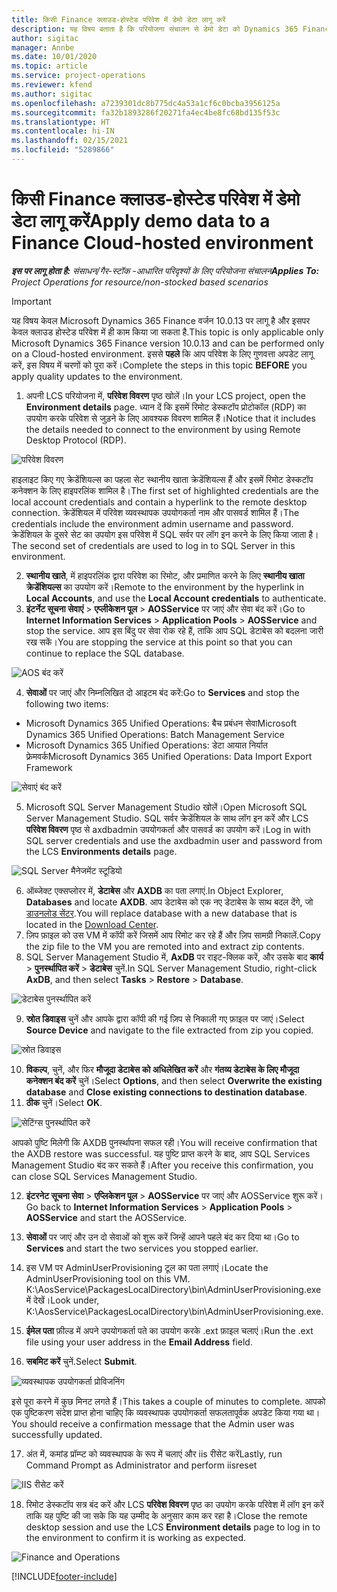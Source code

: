 ```yaml
---
title: किसी Finance क्लाउड-होस्टेड परिवेश में डेमो डेटा लागू करें
description: यह विषय बताता है कि परियोजना संचालन से डेमो डेटा को Dynamics 365 Finance क्लाउड द्वारा होस्ट किए गए परिवेश में कैसे लागू किया जाए।
author: sigitac
manager: Annbe
ms.date: 10/01/2020
ms.topic: article
ms.service: project-operations
ms.reviewer: kfend
ms.author: sigitac
ms.openlocfilehash: a7239301dc8b775dc4a53a1cf6c0bcba3956125a
ms.sourcegitcommit: fa32b1893286f20271fa4ec4be8fc68bd135f53c
ms.translationtype: HT
ms.contentlocale: hi-IN
ms.lasthandoff: 02/15/2021
ms.locfileid: "5289866"
---
```

# <a name="apply-demo-data-to-a-finance-cloud-hosted-environment"></a><span data-ttu-id="b86d8-103">किसी Finance क्लाउड-होस्टेड परिवेश में डेमो डेटा लागू करें</span><span class="sxs-lookup"><span data-stu-id="b86d8-103">Apply demo data to a Finance Cloud-hosted environment</span></span>

<span data-ttu-id="b86d8-104">_**इस पर लागू होता है:** संसाधन/गैर-स्टॉक -आधारित परिदृश्यों के लिए परियोजना संचालन_</span><span class="sxs-lookup"><span data-stu-id="b86d8-104">_**Applies To:** Project Operations for resource/non-stocked based scenarios_</span></span>

> [!IMPORTANT]
> <span data-ttu-id="b86d8-105">यह विषय केवल Microsoft Dynamics 365 Finance वर्जन 10.0.13 पर लागू है और इसपर केवल क्लाउड होस्टेड परिवेश में ही काम किया जा सकता है.</span><span class="sxs-lookup"><span data-stu-id="b86d8-105">This topic is only applicable only Microsoft Dynamics 365 Finance version 10.0.13 and can be performed only on a Cloud-hosted environment.</span></span> <span data-ttu-id="b86d8-106">इससे **पहले** कि आप परिवेश के लिए गुणवत्ता अपडेट लागू करें, इस विषय में चरणों को पूरा करें।</span><span class="sxs-lookup"><span data-stu-id="b86d8-106">Complete the steps in this topic **BEFORE** you apply quality updates to the environment.</span></span>

1. <span data-ttu-id="b86d8-107">अपनी LCS परियोजना में, **परिवेश विवरण** पृष्ठ खोलें।</span><span class="sxs-lookup"><span data-stu-id="b86d8-107">In your LCS project, open the **Environment details** page.</span></span> <span data-ttu-id="b86d8-108">ध्यान दें कि इसमें रिमोट डेस्कटॉप प्रोटोकॉल (RDP) का उपयोग करके परिवेश से जुड़ने के लिए आवश्यक विवरण शामिल हैं।</span><span class="sxs-lookup"><span data-stu-id="b86d8-108">Notice that it includes the details needed to connect to the environment by using Remote Desktop Protocol (RDP).</span></span>

![परिवेश विवरण](./media/1EnvironmentDetails.png)

<span data-ttu-id="b86d8-110">हाइलाइट किए गए क्रेडेंशियल्स का पहला सेट स्थानीय खाता क्रेडेंशियल्स हैं और इसमें रिमोट डेस्कटॉप कनेक्शन के लिए हाइपरलिंक शामिल है।</span><span class="sxs-lookup"><span data-stu-id="b86d8-110">The first set of highlighted credentials are the local account credentials and contain a hyperlink to the remote desktop connection.</span></span> <span data-ttu-id="b86d8-111">क्रेडेंशियल में परिवेश व्यवस्थापक उपयोगकर्ता नाम और पासवर्ड शामिल हैं।</span><span class="sxs-lookup"><span data-stu-id="b86d8-111">The credentials include the environment admin username and password.</span></span> <span data-ttu-id="b86d8-112">क्रेडेंशियल के दूसरे सेट का उपयोग इस परिवेश में SQL सर्वर पर लॉग इन करने के लिए किया जाता है।</span><span class="sxs-lookup"><span data-stu-id="b86d8-112">The second set of credentials are used to log in to SQL Server in this environment.</span></span>

2. <span data-ttu-id="b86d8-113">**स्थानीय खाते**, में हाइपरलिंक द्वारा परिवेश का रिमोट, और प्रमाणित करने के लिए **स्थानीय खाता क्रेडेंशियल्स** का उपयोग करें।</span><span class="sxs-lookup"><span data-stu-id="b86d8-113">Remote to the environment by the hyperlink in **Local Accounts**, and use the **Local Account credentials** to authenticate.</span></span>
3. <span data-ttu-id="b86d8-114">**इंटर्नेट सूचना सेवाएं** > **एप्लीकेशन पूल** > **AOSService** पर जाएं और सेवा बंद करें।</span><span class="sxs-lookup"><span data-stu-id="b86d8-114">Go to **Internet Information Services** > **Application Pools** > **AOSService** and stop the service.</span></span> <span data-ttu-id="b86d8-115">आप इस बिंदु पर सेवा रोक रहे हैं, ताकि आप SQL डेटाबेस को बदलना जारी रख सकें।</span><span class="sxs-lookup"><span data-stu-id="b86d8-115">You are stopping the service at this point so that you can continue to replace the SQL database.</span></span>

![AOS बंद करें](./media/2StopAOS.png)

4. <span data-ttu-id="b86d8-117">**सेवाओं** पर जाएं और निम्नलिखित दो आइटम बंद करें:</span><span class="sxs-lookup"><span data-stu-id="b86d8-117">Go to **Services** and stop the following two items:</span></span>

- <span data-ttu-id="b86d8-118">Microsoft Dynamics 365 Unified Operations: बैच प्रबंधन सेवा</span><span class="sxs-lookup"><span data-stu-id="b86d8-118">Microsoft Dynamics 365 Unified Operations: Batch Management Service</span></span>
- <span data-ttu-id="b86d8-119">Microsoft Dynamics 365 Unified Operations: डेटा आयात निर्यात फ़्रेमवर्क</span><span class="sxs-lookup"><span data-stu-id="b86d8-119">Microsoft Dynamics 365 Unified Operations: Data Import Export Framework</span></span>

![सेवाएं बंद करें](./media/3StopServices.png)

5. <span data-ttu-id="b86d8-121">Microsoft SQL Server Management Studio खोलें।</span><span class="sxs-lookup"><span data-stu-id="b86d8-121">Open Microsoft SQL Server Management Studio.</span></span> <span data-ttu-id="b86d8-122">SQL सर्वर क्रेडेंशियल के साथ लॉग इन करें और LCS **परिवेश विवरण** पृष्ठ से axdbadmin उपयोगकर्ता और पासवर्ड का उपयोग करें।</span><span class="sxs-lookup"><span data-stu-id="b86d8-122">Log in with SQL server credentials and use the axdbadmin user and password from the LCS **Environments details** page.</span></span>

![SQL Server मैनेजमेंट स्टूडियो](./media/4SSMS.png)

6. <span data-ttu-id="b86d8-124">ऑब्जेक्ट एक्सप्लोरर में, **डेटाबेस** और **AXDB** का पता लगाएं.</span><span class="sxs-lookup"><span data-stu-id="b86d8-124">In Object Explorer, **Databases** and locate **AXDB**.</span></span> <span data-ttu-id="b86d8-125">आप डेटाबेस को एक नए डेटाबेस के साथ बदल देंगे, जो [डाउनलोड सेंटर](https://download.microsoft.com/download/1/a/3/1a314bd2-b082-4a87-abdc-1ba26c92b63d/ProjOpsDemoDataFOGARelease.zip).</span><span class="sxs-lookup"><span data-stu-id="b86d8-125">You will replace database with a new database that is located in the [Download Center](https://download.microsoft.com/download/1/a/3/1a314bd2-b082-4a87-abdc-1ba26c92b63d/ProjOpsDemoDataFOGARelease.zip).</span></span> 
7. <span data-ttu-id="b86d8-126">ज़िप फ़ाइल को उस VM में कॉपी करें जिसमें आप रिमोट कर रहे हैं और ज़िप सामग्री निकालें.</span><span class="sxs-lookup"><span data-stu-id="b86d8-126">Copy the zip file to the VM you are remoted into and extract zip contents.</span></span>
8. <span data-ttu-id="b86d8-127">SQL Server Management Studio में, **AxDB** पर राइट-क्लिक करें, और उसके बाद **कार्य** > **पुनर्स्थापित करें** > **डेटाबेस** चुनें.</span><span class="sxs-lookup"><span data-stu-id="b86d8-127">In SQL Server Management Studio, right-click **AxDB**, and then select **Tasks** > **Restore** > **Database**.</span></span>

![डेटाबेस पुनर्स्थापित करें](./media/5RestoreDatabase.png)

9. <span data-ttu-id="b86d8-129">**स्रोत डिवाइस** चुनें और आपके द्वारा कॉपी की गई ज़िप से निकाली गए फ़ाइल पर जाएं।</span><span class="sxs-lookup"><span data-stu-id="b86d8-129">Select **Source Device** and navigate to the file extracted from zip you copied.</span></span>

![स्रोत डिवाइस](./media/6SourceDevice.png)

10. <span data-ttu-id="b86d8-131">**विकल्प**, चुनें, और फिर **मौजूदा डेटाबेस को अधिलेखित करें** और **गंतव्य डेटाबेस के लिए मौजूदा कनेक्शन बंद करें** चुनें।</span><span class="sxs-lookup"><span data-stu-id="b86d8-131">Select **Options**, and then select **Overwrite the existing database** and **Close existing connections to destination database**.</span></span> 
11. <span data-ttu-id="b86d8-132">**ठीक** चुनें।</span><span class="sxs-lookup"><span data-stu-id="b86d8-132">Select **OK**.</span></span>

![सेटिंग्स पुनर्स्थापित करें](./media/7RestoreSetting.png)

<span data-ttu-id="b86d8-134">आपको पुष्टि मिलेगी कि AXDB पुनर्स्थापना सफल रही।</span><span class="sxs-lookup"><span data-stu-id="b86d8-134">You will receive confirmation that the AXDB restore was successful.</span></span> <span data-ttu-id="b86d8-135">यह पुष्टि प्राप्त करने के बाद, आप SQL Services Management Studio बंद कर सकते हैं।</span><span class="sxs-lookup"><span data-stu-id="b86d8-135">After you receive this confirmation, you can close SQL Services Management Studio.</span></span>

12. <span data-ttu-id="b86d8-136">**इंटरनेट सूचना सेवा** > **एप्लिकेशन पूल** > **AOSService** पर जाएं और AOSService शुरू करें।</span><span class="sxs-lookup"><span data-stu-id="b86d8-136">Go back to **Internet Information Services** > **Application Pools** > **AOSService** and start the AOSService.</span></span>
13. <span data-ttu-id="b86d8-137">**सेवाओं** पर जाएं और उन दो सेवाओं को शुरू करें जिन्हें आपने पहले बंद कर दिया था।</span><span class="sxs-lookup"><span data-stu-id="b86d8-137">Go to **Services** and start the two services you stopped earlier.</span></span>

14. <span data-ttu-id="b86d8-138">इस VM पर AdminUserProvisioning टूल का पता लगाएं।</span><span class="sxs-lookup"><span data-stu-id="b86d8-138">Locate the AdminUserProvisioning tool on this VM.</span></span> <span data-ttu-id="b86d8-139">K:\AosService\PackagesLocalDirectory\bin\AdminUserProvisioning.exe में देखें।</span><span class="sxs-lookup"><span data-stu-id="b86d8-139">Look under, K:\AosService\PackagesLocalDirectory\bin\AdminUserProvisioning.exe.</span></span>
15. <span data-ttu-id="b86d8-140">**ईमेल पता** फ़ील्ड में अपने उपयोगकर्ता पते का उपयोग करके .ext फ़ाइल चलाएं।</span><span class="sxs-lookup"><span data-stu-id="b86d8-140">Run the .ext file using your user address in the **Email Address** field.</span></span> 
16. <span data-ttu-id="b86d8-141">**सबमिट करें** चुनें.</span><span class="sxs-lookup"><span data-stu-id="b86d8-141">Select **Submit**.</span></span>

![व्यवस्थापक उपयोगकर्ता प्रोविजनिंग](./media/8AdminUserProvisioning.png)

<span data-ttu-id="b86d8-143">इसे पूरा करने में कुछ मिनट लगते हैं।</span><span class="sxs-lookup"><span data-stu-id="b86d8-143">This takes a couple of minutes to complete.</span></span> <span data-ttu-id="b86d8-144">आपको एक पुष्टिकरण संदेश प्राप्त होना चाहिए कि व्यवस्थापक उपयोगकर्ता सफलतापूर्वक अपडेट किया गया था।</span><span class="sxs-lookup"><span data-stu-id="b86d8-144">You should receive a confirmation message that the Admin user was successfully updated.</span></span>

17. <span data-ttu-id="b86d8-145">अंत में, कमांड प्रॉम्प्ट को व्यवस्थापक के रूप में चलाएं और iis रीसेट करें</span><span class="sxs-lookup"><span data-stu-id="b86d8-145">Lastly, run Command Prompt as Administrator and perform iisreset</span></span>

![IIS रीसेट करें](./media/9IISReset.png)

18. <span data-ttu-id="b86d8-147">रिमोट डेस्कटॉप सत्र बंद करें और LCS **परिवेश विवरण** पृष्ठ का उपयोग करके परिवेश में लॉग इन करें ताकि यह पुष्टि की जा सके कि यह उम्मीद के अनुसार काम कर रहा है।</span><span class="sxs-lookup"><span data-stu-id="b86d8-147">Close the remote desktop session and use the LCS **Environment details** page to log in to the environment to confirm it is working as expected.</span></span>

![Finance and Operations](./media/10FinanceAndOperations.png)


[!INCLUDE[footer-include](../includes/footer-banner.md)]